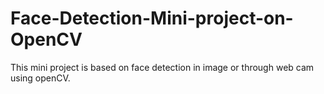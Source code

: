 # Face-Detection-Mini-project-on-OpenCV
This mini project is based on face detection in image or through web cam using openCV.
